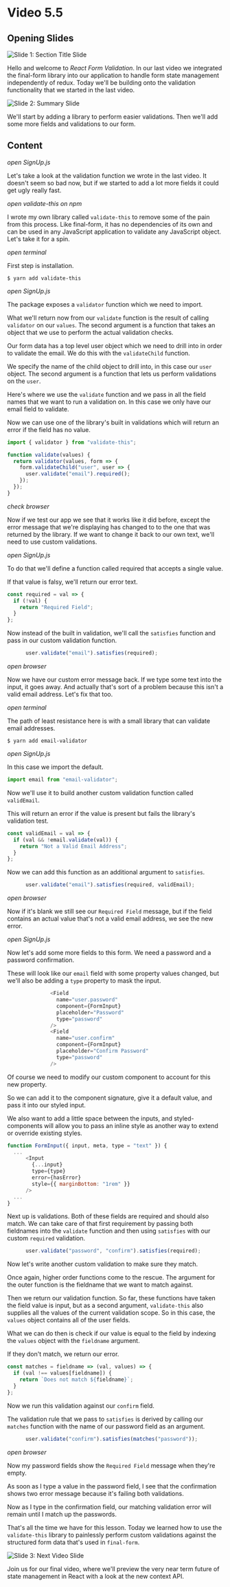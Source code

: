 # Video 5.5

## Opening Slides

![Slide 1: Section Title Slide](./slide-1-title.png)

Hello and welcome to _React Form Validation_. In our last video we integrated the final-form library into our application to handle form state management independently of redux. Today we'll be building onto the validation functionality that we started in the last video.

![Slide 2: Summary Slide](./slide-2-summary.png)

We'll start by adding a library to perform easier validations. Then we'll add some more fields and validations to our form.

## Content

_open SignUp.js_

Let's take a look at the validation function we wrote in the last video. It doesn't seem so bad now, but if we started to add a lot more fields it could get ugly really fast.

_open validate-this on npm_

I wrote my own library called `validate-this` to remove some of the pain from this process. Like final-form, it has no dependencies of its own and can be used in any JavaScript application to validate any JavaScript object. Let's take it for a spin.

_open terminal_

First step is installation.

```
$ yarn add validate-this
```

_open SignUp.js_

The package exposes a `validator` function which we need to import.

What we'll return now from our `validate` function is the result of calling `validator` on our `values`. The second argument is a function that takes an object that we use to perform the actual validation checks.

Our form data has a top level user object which we need to drill into in order to validate the email. We do this with the `validateChild` function.

We specify the name of the child object to drill into, in this case our `user` object. The second argument is a function that lets us perform validations on the `user`.

Here's where we use the `validate` function and we pass in all the field names that we want to run a validation on. In this case we only have our email field to validate.

Now we can use one of the library's built in validations which will return an error if the field has no value.

```javascript
import { validator } from "validate-this";

function validate(values) {
  return validator(values, form => {
    form.validateChild("user", user => {
      user.validate("email").required();
    });
  });
}
```

_check browser_

Now if we test our app we see that it works like it did before, except the error message that we're displaying has changed to to the one that was returned by the library. If we want to change it back to our own text, we'll need to use custom validations.

_open SignUp.js_

To do that we'll define a function called required that accepts a single value.

If that value is falsy, we'll return our error text.

```javascript
const required = val => {
  if (!val) {
    return "Required Field";
  }
};
```

Now instead of the built in validation, we'll call the `satisfies` function and pass in our custom validation function.

```JavaScript
      user.validate("email").satisfies(required);
```

_open browser_

Now we have our custom error message back. If we type some text into the input, it goes away. And actually that's sort of a problem because this isn't a valid email address. Let's fix that too.

_open terminal_

The path of least resistance here is with a small library that can validate email addresses.

```
$ yarn add email-validator
```

_open SignUp.js_

In this case we import the default.

```javascript
import email from "email-validator";
```

Now we'll use it to build another custom validation function called `validEmail`.

This will return an error if the value is present but fails the library's validation test.

```javascript
const validEmail = val => {
  if (val && !email.validate(val)) {
    return "Not a Valid Email Address";
  }
};
```

Now we can add this function as an additional argument to `satisfies`.

```javascript
      user.validate("email").satisfies(required, validEmail);
```

_open browser_

Now if it's blank we still see our `Required Field` message, but if the field contains an actual value that's not a valid email address, we see the new error.

_open SignUp.js_

Now let's add some more fields to this form. We need a password and a password confirmation.

These will look like our `email` field with some property values changed, but we'll also be adding a `type` property to mask the input.

```JavaScript
              <Field
                name="user.password"
                component={FormInput}
                placeholder="Password"
                type="password"
              />
              <Field
                name="user.confirm"
                component={FormInput}
                placeholder="Confirm Password"
                type="password"
              />
```

Of course we need to modify our custom component to account for this new property.

So we can add it to the component signature, give it a default value, and pass it into our styled input.

We also want to add a little space between the inputs, and styled-components will allow you to pass an inline style as another way to extend or override existing styles.

```JavaScript
function FormInput({ input, meta, type = "text" }) {
  ...
      <Input
        {...input}
        type={type}
        error={hasError}
        style={{ marginBottom: "1rem" }}
      />
  ...
}
```

Next up is validations. Both of these fields are required and should also match. We can take care of that first requirement by passing both fieldnames into the `validate` function and then using `satisfies` with our custom `required` validation.

```javascript
      user.validate("password", "confirm").satisfies(required);
```

Now let's write another custom validation to make sure they match.

Once again, higher order functions come to the rescue. The argument for the outer function is the fieldname that we want to match against.

Then we return our validation function. So far, these functions have taken the field value is input, but as a second argument, `validate-this` also supplies all the values of the current validation scope. So in this case, the `values` object contains all of the user fields.

What we can do then is check if our value is equal to the field by indexing the `values` object with the `fieldname` argument.

If they don't match, we return our error.

```JavaScript
const matches = fieldname => (val, values) => {
  if (val !== values[fieldname]) {
    return `Does not match ${fieldname}`;
  }
};
```

Now we run this validation against our `confirm` field.

The validation rule that we pass to `satisfies` is derived by calling our `matches` function with the name of our password field as an argument.

```JavaScript
      user.validate("confirm").satisfies(matches("password"));
```

_open browser_

Now my password fields show the `Required Field` message when they're empty.

As soon as I type a value in the password field, I see that the confirmation shows two error message because it's failing both validations.

Now as I type in the confirmation field, our matching validation error will remain until I match up the passwords.

That's all the time we have for this lesson. Today we learned how to use the `validate-this` library to painlessly perform custom validations against the structured form data that's used in `final-form`.

![Slide 3: Next Video Slide](./slide-3-next-video.png)

Join us for our final video, where we'll preview the very near term future of state management in React with a look at the new context API.
